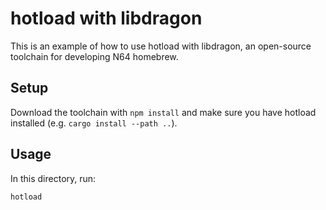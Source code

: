 # hotload with libdragon

This is an example of how to use hotload with libdragon, an open-source toolchain for developing N64 homebrew.

## Setup

Download the toolchain with `npm install` and make sure you have hotload installed (e.g. `cargo install --path ..`).

## Usage

In this directory, run:

```
hotload
```
